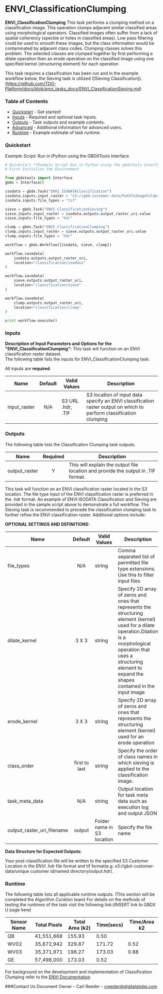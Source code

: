 # ENVI_ClassificationClumping

**ENVI_ClassificationClumping** This task performs a clumping method on a classification image. This operation clumps adjacent similar classified areas using morphological operators. Classified images often suffer from a lack of spatial coherency (speckle or holes in classified areas). Low pass filtering could be used to smooth these images, but the class information would be contaminated by adjacent class codes. Clumping classes solves this problem. The selected classes are clumped together by first performing a dilate operation then an erode operation on the classified image using one specified kernel (structuring element) for each operation

This task requires a classification has been run and in the example workflow below, the Sieving task is utilized ([Sieving Classification]). (https://github.com/TDG-Platform/docs/blob/envi_tasks_docs/ENVI_ClassificationSieving.md)

### Table of Contents
 * [Quickstart](#quickstart) - Get started!
 * [Inputs](#inputs) - Required and optional task inputs.
 * [Outputs](#outputs) - Task outputs and example contents.
 * [Advanced](#advanced) - Additional information for advanced users.
 * [Runtime](#runtime) - Example estimate of task runtime.

### Quickstart
*Example Script:* Run in IPython using the GBDXTools Interface

```python
# Quickstart **Example Script Run in Python using the gbdxTools Interface
# First Initialize the Environment

from gbdxtools import Interface
gbdx = Interface()

isodata = gbdx.Task("ENVI_ISODATAClassification")
isodata.inputs.input_raster = "s3://gbd-customer-data/PathToImageFolder"
isodata.inputs.file_types = "tif"

sieve = gbdx.Task("ENVI_ClassificationSieving")
sieve.inputs.input_raster = isodata.outputs.output_raster_uri.value
sieve.inputs.file_types = "hdr"

clump = gbdx.Task("ENVI_ClassificationClumping")
clump.inputs.input_raster = sieve.outputs.output_raster_uri.value
clump.inputs.file_types = "hdr"

workflow = gbdx.Workflow([isodata, sieve, clump])

workflow.savedata(
    isodata.outputs.output_raster_uri,
    location="classification/isodata"
)

workflow.savedata(
    sieve.outputs.output_raster_uri,
    location="classification/sieve"
)

workflow.savedata(
    clump.outputs.output_raster_uri,
    location="classification/clump"
)

print workflow.execute()
```

### Inputs

**Description of Input Parameters and Options for the "ENVI_ClassificationClumping":**
This task will function on an ENVI classification raster dataset.  
The following table lists the inputs for ENVI_ClassificationClumping task:

All inputs are **required**

Name                     |       Default         |        Valid Values             |   Description
-------------------------|:---------------------:|---------------------------------|-----------------
input_raster             |          N/A          | S3 URL   .hdr, .TIF             | S3 location of input data specify an ENVI classification raster output on which to perform classification clumping

### Outputs

The following table lists the Classification Clumping task outputs.

Name            | Required |   Description
----------------|:--------:|-----------------
output_raster   |     Y    | This will explain the output file location and provide the output in .TIF format.


This task will function on an ENVI classification raster located in the S3 location.  The file type input of the ENVI classification raster is preferred in the .hdr format.  An example of ENVI ISODATA Classification and Sieving are provided in the sample script above to demonstrate a full workflow. The Sieving task is recommended to precede the classification clumping task to further refine the ENVI classification raster.  Additional options include:


**OPTIONAL SETTINGS AND DEFINITIONS:**

Name                       |       Default         |        Valid Values             |   Description
---------------------------|:---------------------:|---------------------------------|-----------------
file_types                 |          N/A          | string                          | Comma separated list of permitted file type extensions. Use this to filter input files
dilate_kernel              |         3 X 3         | string                          | Specify 2D array of zeros and ones that represents the structuring element (kernel) used for a dilate operation.Dilation is a morphological operation that uses a structuring element to expand the shapes contained in the input image
erode_kernel               |         3 X 3         | string                          | Specify 2D array of zeros and ones that represents the structuring element (kernel) used for an erode operation
class_order                |     first to last     | string                          | Specify the order of class names in which sieving is applied to the classification image.
task_meta_data             |          N/A          | string                          | Output location for task meta data such as execution log and output JSON
output_raster_uri_filename |         output          | Folder name in S3 location      | Specify the file name



**Data Structure for Expected Outputs:**

Your post-classification file will be written to the specified S3 Customer Location in the ENVI .hdr file format and tif format(e.g.  s3://gbd-customer-data/unique customer id/named directory/output.hdr).  

### Runtime

The following table lists all applicable runtime outputs. (This section will be completed the Algorithm Curation team)
For details on the methods of testing the runtimes of the task visit the following link:(INSERT link to GBDX U page here)

  Sensor Name  | Total Pixels |  Total Area (k2)  |  Time(secs)  |  Time/Area k2
--------|:----------:|-----------|----------------|---------------
QB |41,551,668|155.93|0.50 |  
WV02|35,872,942|329.87|171.72|0.52
WV03|35,371,971|196.27|173.03|0.88
GE| 57,498,000|173.03|0.52 |


For background on the development and implementation of Classification Clumping refer to the [ENVI Documentation](http://www.harrisgeospatial.com/docs/enviclassificationclumpingtask.html)

###Contact Us
Document Owner - Carl Reeder - creeder@digitalglobe.com
